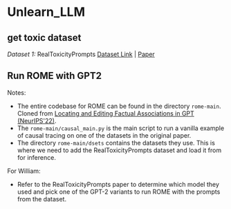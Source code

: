 # Unlearn_LLM

## get toxic dataset

*Dataset 1:* RealToxicityPrompts [Dataset Link](https://huggingface.co/datasets/allenai/real-toxicity-prompts) | [Paper](https://arxiv.org/pdf/2009.11462)

## Run ROME with GPT2

Notes:

- The entire codebase for ROME can be found in the directory `rome-main`. Cloned from [Locating and Editing Factual Associations in GPT (NeurIPS'22)](https://arxiv.org/pdf/2202.05262).
- The `rome-main/causal_main.py` is the main script to run a vanilla example of causal tracing on one of the datasets in the original paper.
- The directory `rome-main/dsets` contains the datasets they use. This is where we need to add the RealToxicityPrompts dataset and load it from for inference.

For William:

- Refer to the RealToxicityPrompts paper to determine which model they used and pick one of the GPT-2 variants to run ROME with the prompts from the dataset.